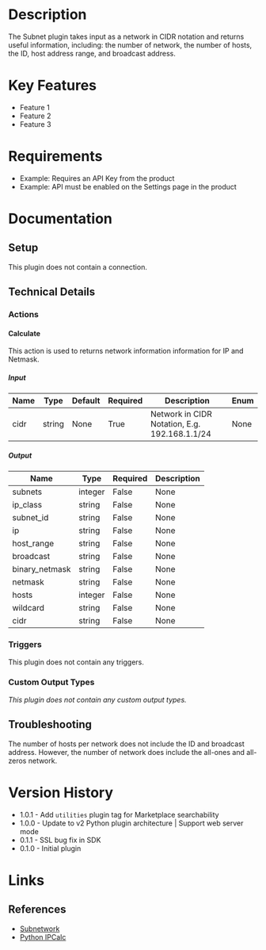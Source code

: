 # Description

The Subnet plugin takes input as a network in CIDR notation and returns useful information, including:
the number of network, the number of hosts, the ID, host address range, and broadcast address.

# Key Features

* Feature 1
* Feature 2
* Feature 3

# Requirements

* Example: Requires an API Key from the product
* Example: API must be enabled on the Settings page in the product

# Documentation

## Setup

This plugin does not contain a connection.

## Technical Details

### Actions

#### Calculate

This action is used to returns network information information for IP and Netmask.

##### Input

|Name|Type|Default|Required|Description|Enum|
|----|----|-------|--------|-----------|----|
|cidr|string|None|True|Network in CIDR Notation, E.g. 192.168.1.1/24|None|

##### Output

|Name|Type|Required|Description|
|----|----|--------|-----------|
|subnets|integer|False|None|
|ip_class|string|False|None|
|subnet_id|string|False|None|
|ip|string|False|None|
|host_range|string|False|None|
|broadcast|string|False|None|
|binary_netmask|string|False|None|
|netmask|string|False|None|
|hosts|integer|False|None|
|wildcard|string|False|None|
|cidr|string|False|None|

### Triggers

This plugin does not contain any triggers.

### Custom Output Types

_This plugin does not contain any custom output types._

## Troubleshooting

The number of hosts per network does not include the ID and broadcast address.
However, the number of network does include the all-ones and all-zeros network.

# Version History

* 1.0.1 - Add `utilities` plugin tag for Marketplace searchability
* 1.0.0 - Update to v2 Python plugin architecture | Support web server mode
* 0.1.1 - SSL bug fix in SDK
* 0.1.0 - Initial plugin

# Links

## References

* [Subnetwork](https://en.wikipedia.org/wiki/Subnetwork)
* [Python IPCalc](https://github.com/tehmaze/ipcalc)


